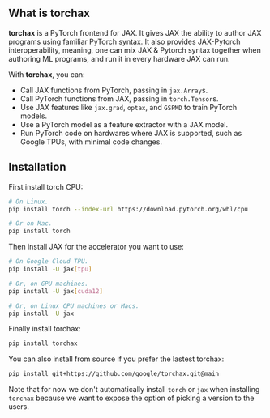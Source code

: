 ## What is torchax

**torchax** is a PyTorch frontend for JAX. It gives JAX the ability
to author JAX programs using familiar PyTorch syntax. It also provides
JAX-Pytorch interoperability, meaning, one can mix JAX & Pytorch syntax
together when authoring ML programs, and run it in every hardware JAX can
run.

With **torchax**, you can:
* Call JAX functions from PyTorch, passing in `jax.Array`s.
* Call PyTorch functions from JAX, passing in `torch.Tensor`s.
* Use JAX features like `jax.grad`, `optax`, and `GSPMD` to train PyTorch
  models.
* Use a PyTorch model as a feature extractor with a JAX model.
* Run PyTorch code on hardwares where JAX is supported, such as Google TPUs,
  with minimal code changes.


## Installation

First install torch CPU:

``` bash
# On Linux.
pip install torch --index-url https://download.pytorch.org/whl/cpu

# Or on Mac.
pip install torch
```

Then install JAX for the accelerator you want to use:

``` bash
# On Google Cloud TPU.
pip install -U jax[tpu]

# Or, on GPU machines.
pip install -U jax[cuda12]

# Or, on Linux CPU machines or Macs.
pip install -U jax
```

Finally install torchax:

``` bash
pip install torchax
```

You can also install from source if you prefer the lastest torchax:

``` bash
pip install git+https://github.com/google/torchax.git@main
```

Note that for now we don't automatically install `torch` or `jax`
when installing `torchax` because we want to expose the option
of picking a version to the users.
